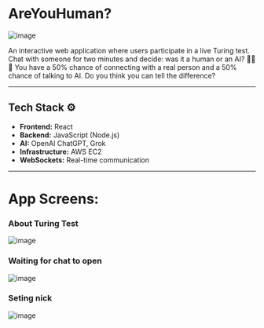 # AreYouHuman?
![image](https://github.com/user-attachments/assets/e6096644-4141-4afc-98fb-88edaf4f668a)

An interactive web application where users participate in a live Turing test. Chat with someone for two minutes and decide: was it a human or an AI? 🤔💬🧠 You have a 50% chance of connecting with a real person and a 50% chance of talking to AI. Do you think you can tell the difference?
___

## Tech Stack ⚙️
- **Frontend:** React  
- **Backend:** JavaScript (Node.js)  
- **AI:** OpenAI ChatGPT, Grok  
- **Infrastructure:** AWS EC2  
- **WebSockets:** Real-time communication  
___
# App Screens:
### About Turing Test
![image](https://github.com/user-attachments/assets/d851a97d-6f7a-4f7b-8a0b-8015d31709fb)

### Waiting for chat to open
![image](https://github.com/user-attachments/assets/408e98e9-07b7-4f66-acb6-37a1924f37a6)

### Seting nick
![image](https://github.com/user-attachments/assets/fc126601-2c99-42cd-9271-293beff17c7c)

